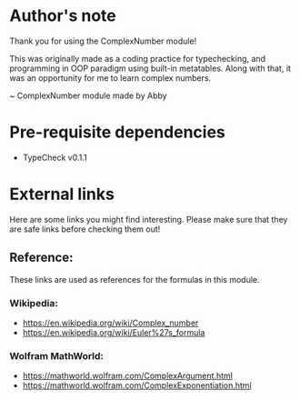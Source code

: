 # Author's note
Thank you for using the ComplexNumber module!

This was originally made as a coding practice for typechecking, and programming in OOP paradigm using built-in metatables. Along with that, it was an opportunity for me to learn complex numbers.

~ ComplexNumber module made by Abby

# Pre-requisite dependencies
- TypeCheck v0.1.1

# External links
Here are some links you might find interesting. Please make sure that they are safe links before checking them out!

## Reference:
These links are used as references for the formulas in this module.

### Wikipedia:
- https://en.wikipedia.org/wiki/Complex_number
- https://en.wikipedia.org/wiki/Euler%27s_formula

### Wolfram MathWorld:
- https://mathworld.wolfram.com/ComplexArgument.html
- https://mathworld.wolfram.com/ComplexExponentiation.html